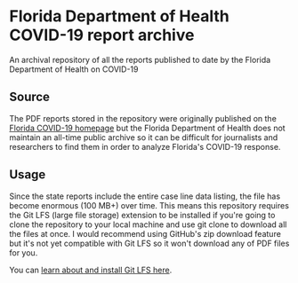 # Florida Department of Health COVID-19 report archive

An archival repository of all the reports published to date by the Florida
Department of Health on COVID-19

## Source

The PDF reports stored in the repository were originally published on the
[Florida COVID-19 homepage][2] but the Florida Department of Health does
not maintain an all-time public archive so it can be difficult for journalists
and researchers to find them in order to analyze Florida's COVID-19 response.

## Usage

Since the state reports include the entire case line data listing, the file
has become enormous (100 MB+) over time. This means this repository requires
the Git LFS (large file storage) extension to be installed if you're going to
clone the repository to your local machine and use git clone to download all the
files at once. I would recommend using GitHub's zip download feature but it's
not yet compatible with Git LFS so it won't download any of PDF files for you.

You can [learn about and install Git LFS here][1].

[1]: https://git-lfs.github.com/
[2]: https://floridahealthcovid19.gov/
[3]: https://github.com/olivierlacan/florida-department-of-health-covid-19-report-archive/archive/trunk.zip

